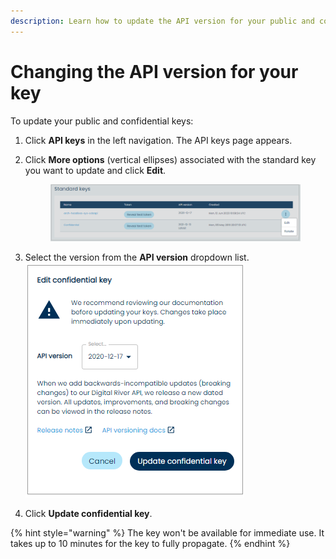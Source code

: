 ```yaml
---
description: Learn how to update the API version for your public and confidential keys.
---
```


# Changing the API version for your key

To update your public and confidential keys:

1. Click **API keys** in the left navigation. The API keys page appears.
2.  Click **More options** (vertical ellipses) associated with the standard key you want to update and click **Edit**.

    <figure><img src="../../../../.gitbook/assets/1 Edit rotate standard.png" alt=""><figcaption></figcaption></figure>
3. Select the version from the **API version** dropdown list.\
   ![](<../../../../.gitbook/assets/2 update key version.png>)
4. Click **Update confidential key**.

{% hint style="warning" %}
The key won't be available for immediate use. It takes up to 10 minutes for the key to fully propagate.
{% endhint %}

